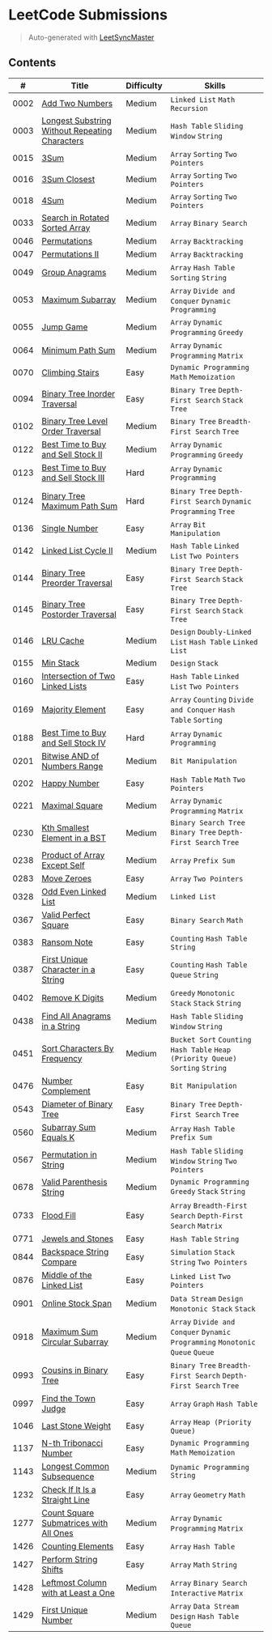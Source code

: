 # LeetCode Submissions

> Auto-generated with [LeetSyncMaster](https://github.com/shubhamwagh/LeetSyncMaster)

## Contents

| # | Title | Difficulty | Skills |
|---| ----- | ---------- | ------ |
| 0002 | [Add Two Numbers](https://leetcode.com/problems/add-two-numbers) | Medium | `Linked List` `Math` `Recursion` |
| 0003 | [Longest Substring Without Repeating Characters](https://leetcode.com/problems/longest-substring-without-repeating-characters) | Medium | `Hash Table` `Sliding Window` `String` |
| 0015 | [3Sum](https://leetcode.com/problems/3sum) | Medium | `Array` `Sorting` `Two Pointers` |
| 0016 | [3Sum Closest](https://leetcode.com/problems/3sum-closest) | Medium | `Array` `Sorting` `Two Pointers` |
| 0018 | [4Sum](https://leetcode.com/problems/4sum) | Medium | `Array` `Sorting` `Two Pointers` |
| 0033 | [Search in Rotated Sorted Array](https://leetcode.com/problems/search-in-rotated-sorted-array) | Medium | `Array` `Binary Search` |
| 0046 | [Permutations](https://leetcode.com/problems/permutations) | Medium | `Array` `Backtracking` |
| 0047 | [Permutations II](https://leetcode.com/problems/permutations-ii) | Medium | `Array` `Backtracking` |
| 0049 | [Group Anagrams](https://leetcode.com/problems/group-anagrams) | Medium | `Array` `Hash Table` `Sorting` `String` |
| 0053 | [Maximum Subarray](https://leetcode.com/problems/maximum-subarray) | Medium | `Array` `Divide and Conquer` `Dynamic Programming` |
| 0055 | [Jump Game](https://leetcode.com/problems/jump-game) | Medium | `Array` `Dynamic Programming` `Greedy` |
| 0064 | [Minimum Path Sum](https://leetcode.com/problems/minimum-path-sum) | Medium | `Array` `Dynamic Programming` `Matrix` |
| 0070 | [Climbing Stairs](https://leetcode.com/problems/climbing-stairs) | Easy | `Dynamic Programming` `Math` `Memoization` |
| 0094 | [Binary Tree Inorder Traversal](https://leetcode.com/problems/binary-tree-inorder-traversal) | Easy | `Binary Tree` `Depth-First Search` `Stack` `Tree` |
| 0102 | [Binary Tree Level Order Traversal](https://leetcode.com/problems/binary-tree-level-order-traversal) | Medium | `Binary Tree` `Breadth-First Search` `Tree` |
| 0122 | [Best Time to Buy and Sell Stock II](https://leetcode.com/problems/best-time-to-buy-and-sell-stock-ii) | Medium | `Array` `Dynamic Programming` `Greedy` |
| 0123 | [Best Time to Buy and Sell Stock III](https://leetcode.com/problems/best-time-to-buy-and-sell-stock-iii) | Hard | `Array` `Dynamic Programming` |
| 0124 | [Binary Tree Maximum Path Sum](https://leetcode.com/problems/binary-tree-maximum-path-sum) | Hard | `Binary Tree` `Depth-First Search` `Dynamic Programming` `Tree` |
| 0136 | [Single Number](https://leetcode.com/problems/single-number) | Easy | `Array` `Bit Manipulation` |
| 0142 | [Linked List Cycle II](https://leetcode.com/problems/linked-list-cycle-ii) | Medium | `Hash Table` `Linked List` `Two Pointers` |
| 0144 | [Binary Tree Preorder Traversal](https://leetcode.com/problems/binary-tree-preorder-traversal) | Easy | `Binary Tree` `Depth-First Search` `Stack` `Tree` |
| 0145 | [Binary Tree Postorder Traversal](https://leetcode.com/problems/binary-tree-postorder-traversal) | Easy | `Binary Tree` `Depth-First Search` `Stack` `Tree` |
| 0146 | [LRU Cache](https://leetcode.com/problems/lru-cache) | Medium | `Design` `Doubly-Linked List` `Hash Table` `Linked List` |
| 0155 | [Min Stack](https://leetcode.com/problems/min-stack) | Medium | `Design` `Stack` |
| 0160 | [Intersection of Two Linked Lists](https://leetcode.com/problems/intersection-of-two-linked-lists) | Easy | `Hash Table` `Linked List` `Two Pointers` |
| 0169 | [Majority Element](https://leetcode.com/problems/majority-element) | Easy | `Array` `Counting` `Divide and Conquer` `Hash Table` `Sorting` |
| 0188 | [Best Time to Buy and Sell Stock IV](https://leetcode.com/problems/best-time-to-buy-and-sell-stock-iv) | Hard | `Array` `Dynamic Programming` |
| 0201 | [Bitwise AND of Numbers Range](https://leetcode.com/problems/bitwise-and-of-numbers-range) | Medium | `Bit Manipulation` |
| 0202 | [Happy Number](https://leetcode.com/problems/happy-number) | Easy | `Hash Table` `Math` `Two Pointers` |
| 0221 | [Maximal Square](https://leetcode.com/problems/maximal-square) | Medium | `Array` `Dynamic Programming` `Matrix` |
| 0230 | [Kth Smallest Element in a BST](https://leetcode.com/problems/kth-smallest-element-in-a-bst) | Medium | `Binary Search Tree` `Binary Tree` `Depth-First Search` `Tree` |
| 0238 | [Product of Array Except Self](https://leetcode.com/problems/product-of-array-except-self) | Medium | `Array` `Prefix Sum` |
| 0283 | [Move Zeroes](https://leetcode.com/problems/move-zeroes) | Easy | `Array` `Two Pointers` |
| 0328 | [Odd Even Linked List](https://leetcode.com/problems/odd-even-linked-list) | Medium | `Linked List` |
| 0367 | [Valid Perfect Square](https://leetcode.com/problems/valid-perfect-square) | Easy | `Binary Search` `Math` |
| 0383 | [Ransom Note](https://leetcode.com/problems/ransom-note) | Easy | `Counting` `Hash Table` `String` |
| 0387 | [First Unique Character in a String](https://leetcode.com/problems/first-unique-character-in-a-string) | Easy | `Counting` `Hash Table` `Queue` `String` |
| 0402 | [Remove K Digits](https://leetcode.com/problems/remove-k-digits) | Medium | `Greedy` `Monotonic Stack` `Stack` `String` |
| 0438 | [Find All Anagrams in a String](https://leetcode.com/problems/find-all-anagrams-in-a-string) | Medium | `Hash Table` `Sliding Window` `String` |
| 0451 | [Sort Characters By Frequency](https://leetcode.com/problems/sort-characters-by-frequency) | Medium | `Bucket Sort` `Counting` `Hash Table` `Heap (Priority Queue)` `Sorting` `String` |
| 0476 | [Number Complement](https://leetcode.com/problems/number-complement) | Easy | `Bit Manipulation` |
| 0543 | [Diameter of Binary Tree](https://leetcode.com/problems/diameter-of-binary-tree) | Easy | `Binary Tree` `Depth-First Search` `Tree` |
| 0560 | [Subarray Sum Equals K](https://leetcode.com/problems/subarray-sum-equals-k) | Medium | `Array` `Hash Table` `Prefix Sum` |
| 0567 | [Permutation in String](https://leetcode.com/problems/permutation-in-string) | Medium | `Hash Table` `Sliding Window` `String` `Two Pointers` |
| 0678 | [Valid Parenthesis String](https://leetcode.com/problems/valid-parenthesis-string) | Medium | `Dynamic Programming` `Greedy` `Stack` `String` |
| 0733 | [Flood Fill](https://leetcode.com/problems/flood-fill) | Easy | `Array` `Breadth-First Search` `Depth-First Search` `Matrix` |
| 0771 | [Jewels and Stones](https://leetcode.com/problems/jewels-and-stones) | Easy | `Hash Table` `String` |
| 0844 | [Backspace String Compare](https://leetcode.com/problems/backspace-string-compare) | Easy | `Simulation` `Stack` `String` `Two Pointers` |
| 0876 | [Middle of the Linked List](https://leetcode.com/problems/middle-of-the-linked-list) | Easy | `Linked List` `Two Pointers` |
| 0901 | [Online Stock Span](https://leetcode.com/problems/online-stock-span) | Medium | `Data Stream` `Design` `Monotonic Stack` `Stack` |
| 0918 | [Maximum Sum Circular Subarray](https://leetcode.com/problems/maximum-sum-circular-subarray) | Medium | `Array` `Divide and Conquer` `Dynamic Programming` `Monotonic Queue` `Queue` |
| 0993 | [Cousins in Binary Tree](https://leetcode.com/problems/cousins-in-binary-tree) | Easy | `Binary Tree` `Breadth-First Search` `Depth-First Search` `Tree` |
| 0997 | [Find the Town Judge](https://leetcode.com/problems/find-the-town-judge) | Easy | `Array` `Graph` `Hash Table` |
| 1046 | [Last Stone Weight](https://leetcode.com/problems/last-stone-weight) | Easy | `Array` `Heap (Priority Queue)` |
| 1137 | [N-th Tribonacci Number](https://leetcode.com/problems/n-th-tribonacci-number) | Easy | `Dynamic Programming` `Math` `Memoization` |
| 1143 | [Longest Common Subsequence](https://leetcode.com/problems/longest-common-subsequence) | Medium | `Dynamic Programming` `String` |
| 1232 | [Check If It Is a Straight Line](https://leetcode.com/problems/check-if-it-is-a-straight-line) | Easy | `Array` `Geometry` `Math` |
| 1277 | [Count Square Submatrices with All Ones](https://leetcode.com/problems/count-square-submatrices-with-all-ones) | Medium | `Array` `Dynamic Programming` `Matrix` |
| 1426 | [Counting Elements](https://leetcode.com/problems/counting-elements) | Easy | `Array` `Hash Table` |
| 1427 | [Perform String Shifts](https://leetcode.com/problems/perform-string-shifts) | Easy | `Array` `Math` `String` |
| 1428 | [Leftmost Column with at Least a One](https://leetcode.com/problems/leftmost-column-with-at-least-a-one) | Medium | `Array` `Binary Search` `Interactive` `Matrix` |
| 1429 | [First Unique Number](https://leetcode.com/problems/first-unique-number) | Medium | `Array` `Data Stream` `Design` `Hash Table` `Queue` |